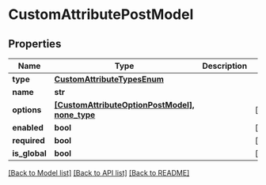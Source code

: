 # CustomAttributePostModel


## Properties
Name | Type | Description | Notes
------------ | ------------- | ------------- | -------------
**type** | [**CustomAttributeTypesEnum**](CustomAttributeTypesEnum.md) |  | 
**name** | **str** |  | 
**options** | [**[CustomAttributeOptionPostModel], none_type**](CustomAttributeOptionPostModel.md) |  | [optional] 
**enabled** | **bool** |  | [optional] 
**required** | **bool** |  | [optional] 
**is_global** | **bool** |  | [optional] 

[[Back to Model list]](../README.md#documentation-for-models) [[Back to API list]](../README.md#documentation-for-api-endpoints) [[Back to README]](../README.md)


